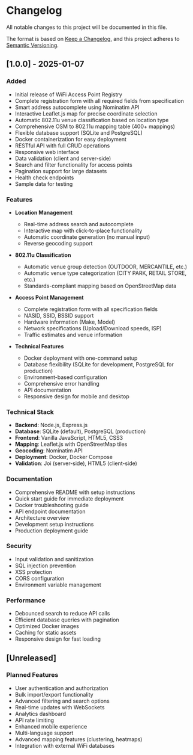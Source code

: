 # Changelog

All notable changes to this project will be documented in this file.

The format is based on [Keep a Changelog](https://keepachangelog.com/en/1.0.0/),
and this project adheres to [Semantic Versioning](https://semver.org/spec/v2.0.0.html).

## [1.0.0] - 2025-01-07

### Added
- Initial release of WiFi Access Point Registry
- Complete registration form with all required fields from specification
- Smart address autocomplete using Nominatim API
- Interactive Leaflet.js map for precise coordinate selection
- Automatic 802.11u venue classification based on location type
- Comprehensive OSM to 802.11u mapping table (400+ mappings)
- Flexible database support (SQLite and PostgreSQL)
- Docker containerization for easy deployment
- RESTful API with full CRUD operations
- Responsive web interface
- Data validation (client and server-side)
- Search and filter functionality for access points
- Pagination support for large datasets
- Health check endpoints
- Sample data for testing

### Features
- **Location Management**
  - Real-time address search and autocomplete
  - Interactive map with click-to-place functionality
  - Automatic coordinate generation (no manual input)
  - Reverse geocoding support

- **802.11u Classification**
  - Automatic venue group detection (OUTDOOR, MERCANTILE, etc.)
  - Automatic venue type categorization (CITY PARK, RETAIL STORE, etc.)
  - Standards-compliant mapping based on OpenStreetMap data

- **Access Point Management**
  - Complete registration form with all specification fields
  - NASID, SSID, BSSID support
  - Hardware information (Make, Model)
  - Network specifications (Upload/Download speeds, ISP)
  - Traffic estimates and venue information

- **Technical Features**
  - Docker deployment with one-command setup
  - Database flexibility (SQLite for development, PostgreSQL for production)
  - Environment-based configuration
  - Comprehensive error handling
  - API documentation
  - Responsive design for mobile and desktop

### Technical Stack
- **Backend**: Node.js, Express.js
- **Database**: SQLite (default), PostgreSQL (production)
- **Frontend**: Vanilla JavaScript, HTML5, CSS3
- **Mapping**: Leaflet.js with OpenStreetMap tiles
- **Geocoding**: Nominatim API
- **Deployment**: Docker, Docker Compose
- **Validation**: Joi (server-side), HTML5 (client-side)

### Documentation
- Comprehensive README with setup instructions
- Quick start guide for immediate deployment
- Docker troubleshooting guide
- API endpoint documentation
- Architecture overview
- Development setup instructions
- Production deployment guide

### Security
- Input validation and sanitization
- SQL injection prevention
- XSS protection
- CORS configuration
- Environment variable management

### Performance
- Debounced search to reduce API calls
- Efficient database queries with pagination
- Optimized Docker images
- Caching for static assets
- Responsive design for fast loading

## [Unreleased]

### Planned Features
- User authentication and authorization
- Bulk import/export functionality
- Advanced filtering and search options
- Real-time updates with WebSockets
- Analytics dashboard
- API rate limiting
- Enhanced mobile experience
- Multi-language support
- Advanced mapping features (clustering, heatmaps)
- Integration with external WiFi databases
